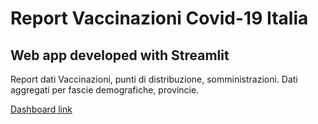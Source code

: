 # Report Vaccinazioni Covid-19 Italia

## Web app developed with Streamlit

Report dati Vaccinazioni, punti di distribuzione, somministrazioni. Dati aggregati per fascie demografiche, provincie.

[Dashboard link](https://share.streamlit.io/giandata/vaccini-italia-covid/main.py)